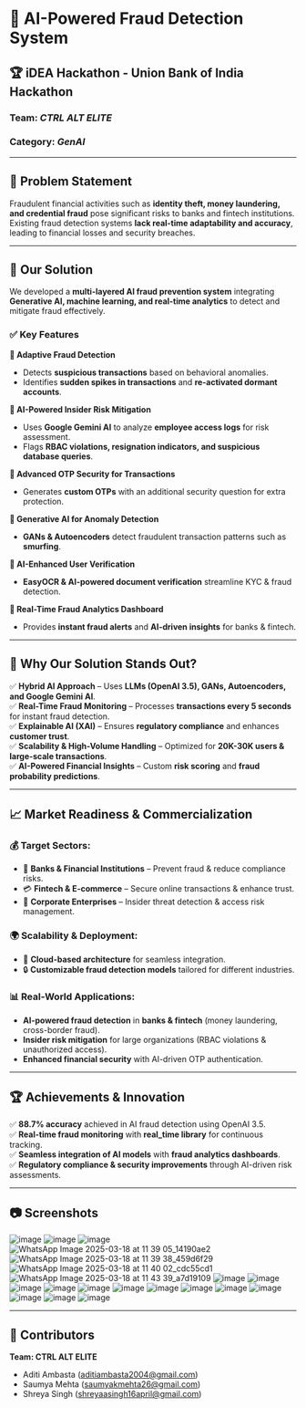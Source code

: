 # 🚀 **AI-Powered Fraud Detection System**
## 🏆 iDEA Hackathon - Union Bank of India Hackathon  
### **Team: *CTRL ALT ELITE***  
### **Category: *GenAI***  

---

## 📌 **Problem Statement**  
Fraudulent financial activities such as **identity theft, money laundering, and credential fraud** pose significant risks to banks and fintech institutions. Existing fraud detection systems **lack real-time adaptability and accuracy**, leading to financial losses and security breaches.  

---

## 🎯 **Our Solution**  
We developed a **multi-layered AI fraud prevention system** integrating **Generative AI, machine learning, and real-time analytics** to detect and mitigate fraud effectively.  

### ✅ **Key Features**  

**🔹 Adaptive Fraud Detection**  
  - Detects **suspicious transactions** based on behavioral anomalies.  
  - Identifies **sudden spikes in transactions** and **re-activated dormant accounts**.  

**🔹 AI-Powered Insider Risk Mitigation**  
  - Uses **Google Gemini AI** to analyze **employee access logs** for risk assessment.  
  - Flags **RBAC violations, resignation indicators, and suspicious database queries**.  

**🔹 Advanced OTP Security for Transactions**  
  - Generates **custom OTPs** with an additional security question for extra protection.  

**🔹 Generative AI for Anomaly Detection**  
  - **GANs & Autoencoders** detect fraudulent transaction patterns such as **smurfing**.  

**🔹 AI-Enhanced User Verification**  
  - **EasyOCR & AI-powered document verification** streamline KYC & fraud detection.  

**🔹 Real-Time Fraud Analytics Dashboard**  
  - Provides **instant fraud alerts** and **AI-driven insights** for banks & fintech.  

---

## 🚀 **Why Our Solution Stands Out?**  

✅ **Hybrid AI Approach** – Uses **LLMs (OpenAI 3.5), GANs, Autoencoders, and Google Gemini AI**.  
✅ **Real-Time Fraud Monitoring** – Processes **transactions every 5 seconds** for instant fraud detection.  
✅ **Explainable AI (XAI)** – Ensures **regulatory compliance** and enhances **customer trust**.  
✅ **Scalability & High-Volume Handling** – Optimized for **20K-30K users & large-scale transactions**.  
✅ **AI-Powered Financial Insights** – Custom **risk scoring** and **fraud probability predictions**.  

---

## 📈 **Market Readiness & Commercialization**  

### 💰 **Target Sectors:**  
- 🏦 **Banks & Financial Institutions** – Prevent fraud & reduce compliance risks.  
- 💳 **Fintech & E-commerce** – Secure online transactions & enhance trust.  
- 🏢 **Corporate Enterprises** – Insider threat detection & access risk management.  

### 🌍 **Scalability & Deployment:**  
- 🚀 **Cloud-based architecture** for seamless integration.  
- 🔒 **Customizable fraud detection models** tailored for different industries.  

### 📊 **Real-World Applications:**  
- **AI-powered fraud detection** in **banks & fintech** (money laundering, cross-border fraud).  
- **Insider risk mitigation** for large organizations (RBAC violations & unauthorized access).  
- **Enhanced financial security** with AI-driven OTP authentication.  

---

## 🏆 **Achievements & Innovation**  

✅ **88.7% accuracy** achieved in AI fraud detection using OpenAI 3.5.  
✅ **Real-time fraud monitoring** with **real_time library** for continuous tracking.  
✅ **Seamless integration of AI models** with **fraud analytics dashboards**.  
✅ **Regulatory compliance & security improvements** through AI-driven risk assessments.  

---

## 📷 **Screenshots**  
![image](https://github.com/user-attachments/assets/99cb9b6a-7f0b-42bb-af0b-2ae339249783)
![image](https://github.com/user-attachments/assets/c2987e0c-f82a-4cdb-b3e3-9c07d41d54ec)
![image](https://github.com/user-attachments/assets/186dbdbb-4a06-44c0-a9ce-5cfca8c6040b)
![WhatsApp Image 2025-03-18 at 11 39 05_14190ae2](https://github.com/user-attachments/assets/08cc9026-c26a-4d2a-bf5b-23684f6939d2)
![WhatsApp Image 2025-03-18 at 11 39 38_459d6f29](https://github.com/user-attachments/assets/9d01fd0a-91f1-42b8-86f9-9e3e031f0bf7)
![WhatsApp Image 2025-03-18 at 11 40 02_cdc55cd1](https://github.com/user-attachments/assets/221896fe-ae32-4fda-8f29-a4590c16d14f)
![WhatsApp Image 2025-03-18 at 11 43 39_a7d19109](https://github.com/user-attachments/assets/6963c26b-7ba3-4399-9ebe-c33db01506e3)
![image](https://github.com/user-attachments/assets/c8baca54-7a64-4155-81cb-771b16485b7f)
![image](https://github.com/user-attachments/assets/e13f85cd-1357-40d8-9a4b-2773ab777c85)
![image](https://github.com/user-attachments/assets/2e60cd42-d61c-43fa-97a9-8331b54d3bee)
![image](https://github.com/user-attachments/assets/4f6b6fdf-458a-42b1-907d-739027715ac9)
![image](https://github.com/user-attachments/assets/ebd08a06-1ff3-4965-b009-fcdf001b0cfb)
![image](https://github.com/user-attachments/assets/13b7d80a-1572-4022-8545-87db2b6d6b9b)
![image](https://github.com/user-attachments/assets/543c1277-70c7-451f-b2b0-0b63e9ec5ec8) ![image](https://github.com/user-attachments/assets/c2cbbe4e-810e-4489-ad4b-23b119311b6d)  ![image](https://github.com/user-attachments/assets/2433bdf3-cd89-48d8-989d-236db11042a4)
![image](https://github.com/user-attachments/assets/e94452ca-5627-4787-bde8-5a1f481c5d7f)  ![image](https://github.com/user-attachments/assets/8936705b-a69a-434b-b0a3-e1a18360bb57) ![image](https://github.com/user-attachments/assets/84088c63-5da3-482c-94ea-28711a142f62)
![image](https://github.com/user-attachments/assets/91b596a8-28eb-4e0f-ab61-b1d1927330ba)

---

## 🤝 **Contributors**  
**Team: CTRL ALT ELITE**  
- Aditi Ambasta (aditiambasta2004@gmail.com)
- Saumya Mehta (saumyakmehta26@gmail.com)
- Shreya Singh (shreyaasingh16april@gmail.com)
